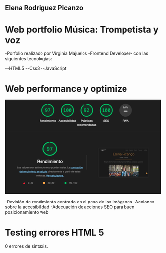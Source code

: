 ## Elena Rodriguez Picanzo

# Web portfolio Música: Trompetista y voz

-Porfolio realizado por Virginia Majuelos -Frontend Developer- con las siguientes tecnologías:

--HTML5
--Css3
--JavaScript

# Web performance y optimize

![Web Performance](/assets/images/webPerformance.png)

-Revisión de rendimiento centrado en el peso de las imágenes
-Acciones sobre la accesibilidad
-Adecuación de acciones SEO para buen posicionamiento web

# Testing errores HTML 5

0 errores de sintaxis.
